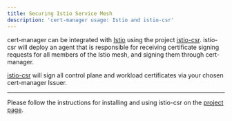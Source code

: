 ```yaml
---
title: Securing Istio Service Mesh
description: 'cert-manager usage: Istio and istio-csr'
---
```


cert-manager can be integrated with [Istio](https://istio.io) using the project
[istio-csr](https://github.com/cert-manager/istio-csr). istio-csr will deploy an
agent that is responsible for receiving certificate signing requests for all
members of the Istio mesh, and signing them through cert-manager.

[istio-csr](https://github.com/cert-manager/istio-csr) will sign all control
plane and workload certificates via your chosen cert-manager Issuer.

---

Please follow the instructions for installing and using istio-csr on the
[project page](../projects/istio-csr.md).
